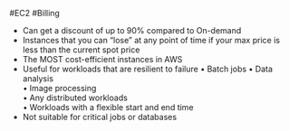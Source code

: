 #EC2 #Billing 

- Can get a discount of up to 90% compared to On-demand
- Instances that you can “lose” at any point of time if your max price is less than the current spot price
- The MOST cost-efficient instances in AWS
- Useful for workloads that are resilient to failure • Batch jobs
    • Data analysis  
    • Image processing  
    • Any distributed workloads  
    • Workloads with a flexible start and end time
- Not suitable for critical jobs or databases